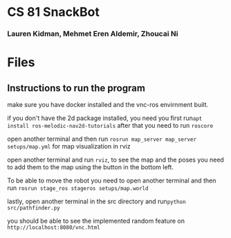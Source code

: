 # CS 81 SnackBot
### Lauren Kidman, Mehmet Eren Aldemir, Zhoucai Ni

# Files

## Instructions to run the program
make sure you have docker installed and the vnc-ros envirnment built. 

if you don't have the 2d package installed, you need you first run`apt install ros-melodic-nav2d-tutorials`
after that you need to run `roscore`

open another terminal and then run 
`rosrun map_server map_server setups/map.yml` for map visualization in rviz 

open another terminal and run `rviz`, to see the map and the poses you need to add them to the map using the button in the bottom left.  

To be able to move the robot you need to open another terminal and then run
`rosrun stage_ros stageros setups/map.world`
 
lastly, open another terminal in the src directory and run`python src/pathfinder.py`

you should be able to see the implemented random feature on `http://localhost:8080/vnc.html`





